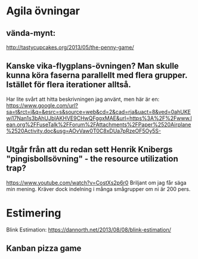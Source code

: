 # Agila övningar

## vända-mynt:
http://tastycupcakes.org/2013/05/the-penny-game/

## Kanske vika-flygplans-övningen? Man skulle kunna köra faserna parallellt med flera grupper. Istället för flera iterationer alltså. 

Har lite svårt att hitta beskrivningen jag använt, men här är en:
https://www.google.com/url?sa=t&rct=j&q=&esrc=s&source=web&cd=2&cad=rja&uact=8&ved=0ahUKEwj17Nan1s3bAhUJblAKHVE9CHwQFggxMAE&url=https%3A%2F%2Fwww.lean.org%2FFuseTalk%2FForum%2FAttachments%2FPaper%2520Airplane%2520Activity.doc&usg=AOvVaw0T0C8xDUa7pRzeOF5Oy5S-

## Utgår från att du redan sett Henrik Knibergs "pingisbollsövning" - the resource utilization trap?
https://www.youtube.com/watch?v=CostXs2p6r0
Briljant om jag får säga min mening. Kräver dock indelning i många smågrupper om ni är 200 pers.

# Estimering

Blink Estimation: https://dannorth.net/2013/08/08/blink-estimation/

## Kanban pizza game
